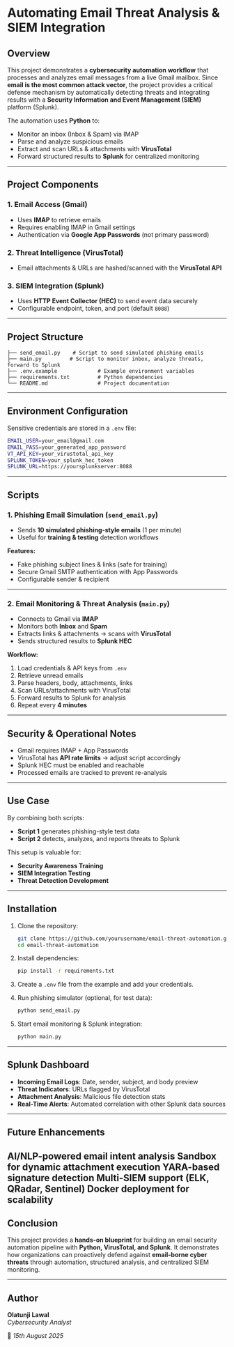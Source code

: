 # Automating Email Threat Analysis & SIEM Integration  

## Overview  
This project demonstrates a **cybersecurity automation workflow** that processes and analyzes email messages from a live Gmail mailbox. Since **email is the most common attack vector**, the project provides a critical defense mechanism by automatically detecting threats and integrating results with a **Security Information and Event Management (SIEM)** platform (Splunk).  

The automation uses **Python** to:  
- Monitor an inbox (Inbox & Spam) via IMAP  
- Parse and analyze suspicious emails  
- Extract and scan URLs & attachments with **VirusTotal**  
- Forward structured results to **Splunk** for centralized monitoring  

---

## Project Components  

### 1. Email Access (Gmail)  
- Uses **IMAP** to retrieve emails  
- Requires enabling IMAP in Gmail settings  
- Authentication via **Google App Passwords** (not primary password)  

### 2. Threat Intelligence (VirusTotal)  
- Email attachments & URLs are hashed/scanned with the **VirusTotal API**  

### 3. SIEM Integration (Splunk)  
- Uses **HTTP Event Collector (HEC)** to send event data securely  
- Configurable endpoint, token, and port (default `8088`)  

---

## Project Structure  

```
├── send_email.py    # Script to send simulated phishing emails
├── main.py         # Script to monitor inbox, analyze threats, forward to Splunk
├── .env.example             # Example environment variables
├── requirements.txt         # Python dependencies
└── README.md                # Project documentation
```

---

## Environment Configuration  

Sensitive credentials are stored in a `.env` file:  

```bash
EMAIL_USER=your_email@gmail.com
EMAIL_PASS=your_generated_app_password
VT_API_KEY=your_virustotal_api_key
SPLUNK_TOKEN=your_splunk_hec_token
SPLUNK_URL=https://yoursplunkserver:8088
```

---

## Scripts  

### 1. **Phishing Email Simulation (`send_email.py`)**  
- Sends **10 simulated phishing-style emails** (1 per minute)  
- Useful for **training & testing** detection workflows  

**Features:**  
- Fake phishing subject lines & links (safe for training)  
- Secure Gmail SMTP authentication with App Passwords  
- Configurable sender & recipient  

---

### 2. **Email Monitoring & Threat Analysis (`main.py`)**  
- Connects to Gmail via **IMAP**  
- Monitors both **Inbox** and **Spam**  
- Extracts links & attachments → scans with **VirusTotal**  
- Sends structured results to **Splunk HEC**  

**Workflow:**  
1. Load credentials & API keys from `.env`  
2. Retrieve unread emails  
3. Parse headers, body, attachments, links  
4. Scan URLs/attachments with VirusTotal  
5. Forward results to Splunk for analysis  
6. Repeat every **4 minutes**  

---

## Security & Operational Notes  
- Gmail requires IMAP + App Passwords  
- VirusTotal has **API rate limits** → adjust script accordingly  
- Splunk HEC must be enabled and reachable  
- Processed emails are tracked to prevent re-analysis  

---

## Use Case  
By combining both scripts:  
- **Script 1** generates phishing-style test data  
- **Script 2** detects, analyzes, and reports threats to Splunk  

This setup is valuable for:  
- **Security Awareness Training**  
- **SIEM Integration Testing**  
- **Threat Detection Development**  

---

## Installation  

1. Clone the repository:  
   ```bash
   git clone https://github.com/yourusername/email-threat-automation.git
   cd email-threat-automation
   ```

2. Install dependencies:  
   ```bash
   pip install -r requirements.txt
   ```

3. Create a `.env` file from the example and add your credentials.  

4. Run phishing simulator (optional, for test data):  
   ```bash
   python send_email.py
   ```

5. Start email monitoring & Splunk integration:  
   ```bash
   python main.py
   ```

---

## Splunk Dashboard  
- **Incoming Email Logs**: Date, sender, subject, and body preview  
- **Threat Indicators**: URLs flagged by VirusTotal  
- **Attachment Analysis**: Malicious file detection stats  
- **Real-Time Alerts**: Automated correlation with other Splunk data sources  
---
## Future Enhancements
AI/NLP-powered email intent analysis
Sandbox for dynamic attachment execution
YARA-based signature detection
Multi-SIEM support (ELK, QRadar, Sentinel)
Docker deployment for scalability
---

## Conclusion  
This project provides a **hands-on blueprint** for building an email security automation pipeline with **Python, VirusTotal, and Splunk**. It demonstrates how organizations can proactively defend against **email-borne cyber threats** through automation, structured analysis, and centralized SIEM monitoring.  

---

## Author  
**Olatunji Lawal**  
*Cybersecurity Analyst*  

📅 *15th August 2025*  
